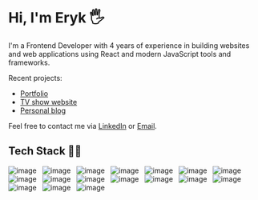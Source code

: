 # Hi, I'm Eryk :raised_hand_with_fingers_splayed:

I'm a Frontend Developer with 4 years of experience in building websites and web applications using React and modern JavaScript tools and frameworks.

Recent projects:
- [Portfolio](https://erykmalinowski.com)
- [TV show website](https://friends-website.vercel.app)
- [Personal blog](https://wiecejnizblog.netlify.app)

Feel free to contact me via [LinkedIn](https://www.linkedin.com/in/eryk-malinowski) or [Email](mailto:eryk.malinowski1992@gmail.com).

## Tech Stack :man_technologist:
![image](https://img.shields.io/badge/React-20232A?style=for-the-badge&logo=react&logoColor=61DAFB)&nbsp;&nbsp;
![image](https://img.shields.io/badge/TypeScript-007ACC?style=for-the-badge&logo=typescript&logoColor=white)&nbsp;&nbsp;
![image](https://img.shields.io/badge/next%20js-000000?style=for-the-badge&logo=nextdotjs&logoColor=white)&nbsp;&nbsp;
![image](https://img.shields.io/badge/Gatsby-663399?style=for-the-badge&logo=gatsby&logoColor=white)&nbsp;&nbsp;
![image](https://img.shields.io/badge/Astro-0C1222?style=for-the-badge&logo=astro&logoColor=FDFDFE)&nbsp;&nbsp;
![image](https://img.shields.io/badge/JavaScript-F7DF1E?style=for-the-badge&logo=javascript&logoColor=black)&nbsp;&nbsp;
![image](https://img.shields.io/badge/HTML5-E34F26?style=for-the-badge&logo=html5&logoColor=white)&nbsp;&nbsp;
![image](https://img.shields.io/badge/CSS3-1572B6?style=for-the-badge&logo=css3&logoColor=white)&nbsp;&nbsp;
![image](https://img.shields.io/badge/Tailwind_CSS-38B2AC?style=for-the-badge&logo=tailwind-css&logoColor=white)&nbsp;&nbsp;
![image](https://img.shields.io/badge/Bootstrap-563D7C?style=for-the-badge&logo=bootstrap&logoColor=white)&nbsp;&nbsp;
![image](https://img.shields.io/badge/Material%20UI-007FFF?style=for-the-badge&logo=mui&logoColor=white)&nbsp;&nbsp;
![image](https://img.shields.io/badge/styled--components-DB7093?style=for-the-badge&logo=styled-components&logoColor=white)&nbsp;&nbsp;
![image](https://img.shields.io/badge/React_Query-FF4154?style=for-the-badge&logo=ReactQuery&logoColor=white)&nbsp;&nbsp;
![image](https://img.shields.io/badge/storybook-FF4785?style=for-the-badge&logo=storybook&logoColor=white)&nbsp;&nbsp;
![image](https://img.shields.io/badge/Git-F05032?style=for-the-badge&logo=git&logoColor=white)&nbsp;&nbsp;
![image](https://img.shields.io/badge/Jest-C21325?style=for-the-badge&logo=jest&logoColor=white)&nbsp;&nbsp;
![image](https://img.shields.io/badge/Sonarqube-5190cf?style=for-the-badge&logo=sonarqube&logoColor=white)
